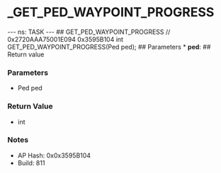# _GET_PED_WAYPOINT_PROGRESS

--- ns: TASK --- ## GET_PED_WAYPOINT_PROGRESS  // 0x2720AAA75001E094 0x3595B104 int GET_PED_WAYPOINT_PROGRESS(Ped ped);  ## Parameters * **ped**:  ## Return value

### Parameters
* Ped ped

### Return Value
* int

### Notes
* AP Hash: 0x0x3595B104
* Build: 811

